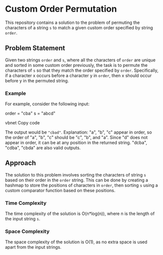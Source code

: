 # Custom Order Permutation

This repository contains a solution to the problem of permuting the characters of a string `s` to match a given custom order specified by string `order`.

## Problem Statement

Given two strings `order` and `s`, where all the characters of `order` are unique and sorted in some custom order previously, the task is to permute the characters of `s` so that they match the order specified by `order`. Specifically, if a character x occurs before a character y in `order`, then x should occur before y in the permuted string.

### Example

For example, consider the following input:

order = "cba"
s = "abcd"

vbnet
Copy code

The output would be `"cbad"`. Explanation: "a", "b", "c" appear in order, so the order of "a", "b", "c" should be "c", "b", and "a". Since "d" does not appear in order, it can be at any position in the returned string. "dcba", "cdba", "cbda" are also valid outputs.

## Approach

The solution to this problem involves sorting the characters of string `s` based on their order in the `order` string. This can be done by creating a hashmap to store the positions of characters in `order`, then sorting `s` using a custom comparator function based on these positions.

### Time Complexity

The time complexity of the solution is O(n*log(n)), where n is the length of the input string `s`.

### Space Complexity

The space complexity of the solution is O(1), as no extra space is used apart from the input strings.
